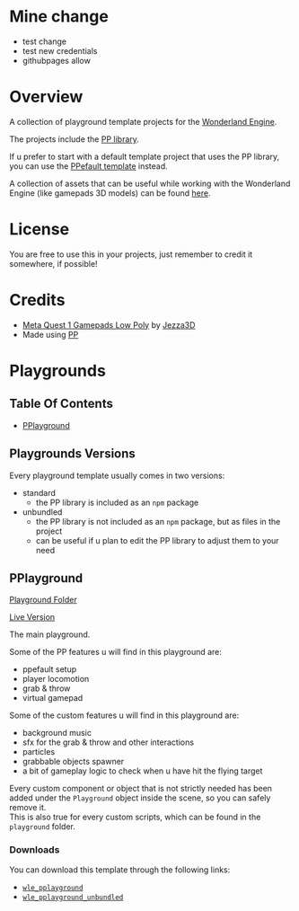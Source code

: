 # Mine change

- test change
- test new credentials
- githubpages allow

# Overview

A collection of playground template projects for the [Wonderland Engine](https://wonderlandengine.com/).

The projects include the [PP library](https://github.com/SignorPipo/wle-pp).

If u prefer to start with a default template project that uses the PP library, you can use the [PPefault template](https://github.com/SignorPipo/wle-ppefault) instead.

A collection of assets that can be useful while working with the Wonderland Engine (like gamepads 3D models) can be found [here](https://github.com/SignorPipo/wle-assets).

# License

You are free to use this in your projects, just remember to credit it somewhere, if possible!

# Credits

- [Meta Quest 1 Gamepads Low Poly](https://github.com/SignorPipo/wle-ppefault/blob/main/wle_ppefault/wle_ppefault/assets/models/pp/meta_quest_1_gamepads_credits_Jezza3D.fbx) by [Jezza3D](https://sketchfab.com/Jezza3D)
- Made using [PP](https://github.com/SignorPipo/wle-pp)

# Playgrounds

## Table Of Contents

- [PPlayground](#pplayground)

## Playgrounds Versions

Every playground template usually comes in two versions:

- standard
  - the PP library is included as an `npm` package
- unbundled
  - the PP library is not included as an `npm` package, but as files in the project
  - can be useful if u plan to edit the PP library to adjust them to your need

## PPlayground

[Playground Folder](https://github.com/SignorPipo/wle-pplaygrounds/tree/main/wle_pplaygrounds/wle_pplayground)

[Live Version](https://signor-pipo.itch.io/pplayground-wonderland-engine)

The main playground.

Some of the PP features u will find in this playground are:

- ppefault setup
- player locomotion
- grab & throw
- virtual gamepad

Some of the custom features u will find in this playground are:

- background music
- sfx for the grab & throw and other interactions
- particles
- grabbable objects spawner
- a bit of gameplay logic to check when u have hit the flying target

Every custom component or object that is not strictly needed has been added under the `Playground` object inside the scene, so you can safely remove it.  
This is also true for every custom scripts, which can be found in the `playground` folder.

### Downloads

You can download this template through the following links:

- [`wle_pplayground`](https://github.com/SignorPipo/wle-pplaygrounds/releases/latest/download/wle_pplayground.zip)
- [`wle_pplayground_unbundled`](https://github.com/SignorPipo/wle-pplaygrounds/releases/latest/download/wle_pplayground_unbundled.zip)
